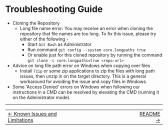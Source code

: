 # Troubleshooting Guide

* Cloning the Repository
   * Long file name error: You may receive an error when cloning the repository that file names are too long. To fix this issue, please try either of the following -
     * Start `Git Bash` as Administrator
     * Run command `git config --system core.longpaths true`
     * Or enable just for this cloned repository by running the command `git clone -c core.longpaths=true <repo-url>`
* Advice on long file path error on Windows when copying over files
   * Install `7zip` or some zip applications to zip the files with long path issues, then unzip in on the target directory. This is a general workaround for avoiding the issue and copy files in Windows.
* Some 'Access Denied' errors on Windows when following our instructions in a CMD can be resolved by elevating the CMD (running it on the Administrator mode).

----
<div align="center">
  <table>
    <tr>
      <td align="left"><a href="./30_known_issues.md">&larr; Known Issues and Limitations</a></td>
      <td align="center">⠀⠀⠀⠀⠀⠀⠀⠀                    ⠀⠀⠀⠀⠀⠀       </td>
      <td align="right"><a href="../README.md">README &rarr;</a></td>
    </tr>
  </table>
</div>
